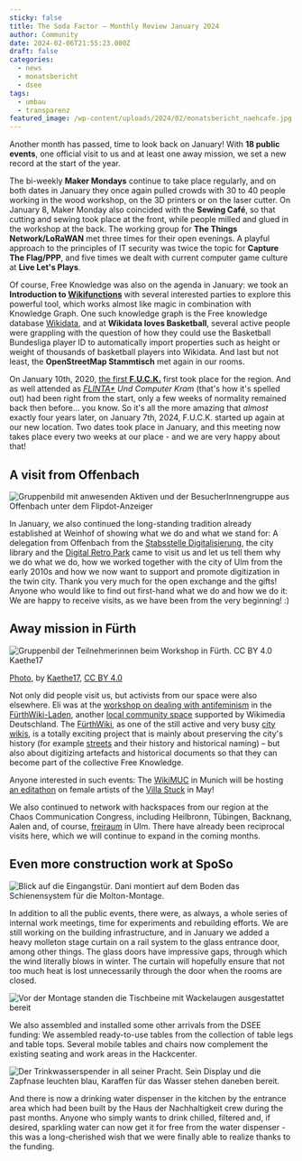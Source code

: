 ```yaml
---
sticky: false
title: The Soda Factor – Monthly Review January 2024
author: Community
date: 2024-02-06T21:55:23.000Z
draft: false
categories:
  - news
  - monatsbericht
  - dsee
tags:
  - umbau
  - transparenz
featured_image: /wp-content/uploads/2024/02/monatsbericht_naehcafe.jpg
---
```


Another month has passed, time to look back on January! With **18 public events**, one official visit to us and at least one away mission, we set a new record at the start of the year.

The bi-weekly **Maker Mondays** continue to take place regularly, and on both dates in January they once again pulled crowds with 30 to 40 people working in the wood workshop, on the 3D printers or on the laser cutter. On January 8, Maker Monday also coincided with the **Sewing Café**, so that cutting and sewing took place at the front, while people milled and glued in the workshop at the back. The working group for **The Things Network/LoRaWAN** met three times for their open evenings. A playful approach to the principles of IT security was twice the topic for **Capture The Flag/PPP**, and five times we dealt with current computer game culture at **Live Let's Plays**.


Of course, Free Knowledge was also on the agenda in January: we took an **Introduction to [Wikifunctions](https://de.wikipedia.org/wiki/Wikipedia:Wikifunctions)** with several interested parties to explore this powerful tool, which works almost like magic in combination with Knowledge Graph. One such knowledge graph is the Free knowledge database [Wikidata](https://www.wikidata.org/wiki/Wikidata:Main_Page), and at **Wikidata loves Basketball**,  several active people were grappling with the question of how they could use the Basketball Bundesliga player ID to automatically import properties such as height or weight of thousands of basketball players into Wikidata. And last but not least, the **OpenStreetMap Stammtisch** met again in our rooms.

On January 10th, 2020, [the first **F.U.C.K.**](/neu-f-u-c-k-frauen-und-computer-kram-ulm-treffen/) first took place for the region. And as well attended as *[FLINTA\*](https://de.wikipedia.org/wiki/FLINTA*) Und Computer Kram* (that's how it's spelled out) had been right from the start, only a few weeks of normality remained back then before… you know. So it's all the more amazing that *almost* exactly four years later, on January 7th, 2024, F.U.C.K. started up again at our new location. Two dates took place in January, and this meeting now takes place every two weeks at our place - and we are very happy about that!

## A visit from Offenbach

![Gruppenbild mit anwesenden Aktiven und der BesucherInnengruppe aus Offenbach unter dem Flipdot-Anzeiger](/wp-content/uploads/2024/02/monatsbericht_of.jpg)


In January, we also continued the long-standing tradition already established at Weinhof of showing what we do and what we stand for: A delegation from Offenbach from the [Stabsstelle Digitalisierung](https://www.offenbach.de/vv/oe/verwaltung/stabsstelle-digitalisierung.php), the city library and the [Digital Retro Park](https://www.digitalretropark.net/) came to visit us and let us tell them why we do what we do, how we worked together with the city of Ulm from the early 2010s and how we now want to support and promote digitization in the twin city. Thank you very much for the open exchange and the gifts! Anyone who would like to find out first-hand what we do and how we do it: We are happy to receive visits, as we have been from the very beginning! :)

## Away mission in Fürth

![Gruppenbil der Teilnehmerinnen beim Workshop in Fürth. CC BY 4.0 Kaethe17](/wp-content/uploads/2024/02/monatsbericht_fuerth.jpg)


[Photo](https://commons.wikimedia.org/wiki/File:Ws-umgang-mit-antifeminismus-fuerthwiki.jpg), by [Kaethe17](https://commons.wikimedia.org/wiki/User:Kaethe17), [CC BY 4.0](https://creativecommons.org/licenses/by/4.0/legalcode)

Not only did people visit us, but activists from our space were also elsewhere. Eli was at the [workshop on dealing with antifeminism](https://de.m.wikipedia.org/wiki/Wikipedia:F%C3%BCrthWiki-Laden/Workshop_zum_Umgang_mit_Antifeminismus_/_Frauen-Vernetzungstreffen_S%C3%BCd) in the [FürthWiki-Laden](https://de.m.wikipedia.org/wiki/Wikipedia:F%C3%BCrthWiki-Laden), another [local community space](https://de.wikipedia.org/wiki/Wikipedia:F%C3%B6rderung/Lokale_Community-R%C3%A4ume) supported by Wikimedia Deutschland. The [FürthWiki](https://www.fuerthwiki.de/wiki/index.php/Hauptseite), as one of the still active and very busy [city wikis](https://de.wikipedia.org/wiki/Regiowiki), is a totally exciting project that is mainly about preserving the city's history (for example [streets](https://www.fuerthwiki.de/wiki/index.php/Kategorie:Stra%C3%9Fen) and their history and historical naming) – but also about digitizing artefacts and historical documents so that they can become part of the collective Free Knowledge.


Anyone interested in such events: The [WikiMUC](https://de.wikipedia.org/wiki/Wikipedia:WikiMUC) in Munich will be hosting [an editathon](https://de.wikipedia.org/wiki/Wikipedia:WikiMUC/2024-05-11_Editathon:_K%C3%BCnstlerinnen_der_Villa_Stuck) on female artists of the [Villa Stuck](https://de.wikipedia.org/wiki/Villa_Stuck) in May!

We also continued to network with hackspaces from our region at the Chaos Communication Congress, including Heilbronn, Tübingen, Backnang, Aalen and, of course, [freiraum](https://www.ulm.ccc.de/about/) in Ulm. There have already been reciprocal visits here, which we will continue to expand in the coming months.


## Even more construction work at SpoSo

![Blick auf die Eingangstür. Dani montiert auf dem Boden das Schienensystem für die Molton-Montage.](/wp-content/uploads/2024/02/monatsbericht_molton.jpg)


In addition to all the public events, there were, as always, a whole series of internal work meetings, time for experiments and rebuilding efforts. We are still working on the building infrastructure, and in January we added a heavy molleton stage curtain on a rail system to the glass entrance door, among other things. The glass doors have impressive gaps, through which the wind literally blows in winter. The curtain will hopefully ensure that not too much heat is lost unnecessarily through the door when the rooms are closed.

![Vor der Montage standen die Tischbeine mit Wackelaugen ausgestattet bereit](/wp-content/uploads/2024/02/monatsbericht_tischbeine.jpg)


We also assembled and installed some other arrivals from the DSEE funding: We assembled ready-to-use tables from the collection of table legs and table tops. Several mobile tables and chairs now complement the existing seating and work areas in the Hackcenter. 

![Der Trinkwasserspender in all seiner Pracht. Sein Display und die Zapfnase leuchten blau, Karaffen für das Wasser stehen daneben bereit.](/wp-content/uploads/2024/02/monatsbericht_sprudler.jpg)


And there is now a drinking water dispenser in the kitchen by the entrance area which had been built by the Haus der Nachhaltigkeit crew during the past months. Anyone who simply wants to drink chilled, filtered and, if desired, sparkling water can now get it for free from the water dispenser - this was a long-cherished wish that we were finally able to realize thanks to the funding.
